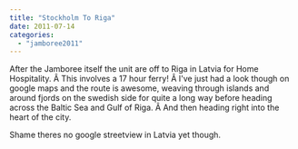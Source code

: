 ```yaml
---
title: "Stockholm To Riga"
date: 2011-07-14
categories: 
  - "jamboree2011"
---
```


After the Jamboree itself the unit are off to Riga in Latvia for Home Hospitality. Â This involves a 17 hour ferry! Â I've just had a look though on google maps and the route is awesome, weaving through islands and around fjords on the swedish side for quite a long way before heading across the Baltic Sea and Gulf of Riga. Â And then heading right into the heart of the city.

Shame theres no google streetview in Latvia yet though.
